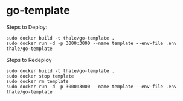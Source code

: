 # go-template

Steps to Deploy:
```
sudo docker build -t thale/go-template .
sudo docker run -d -p 3000:3000 --name template --env-file .env thale/go-template
```

Steps to Redeploy 
```
sudo docker build -t thale/go-template .
sudo docker stop template
sudo docker rm template
sudo docker run -d -p 3000:3000 --name template --env-file .env thale/go-template
```
